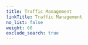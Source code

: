 ```yaml
---
title: Traffic Management
linkTitle: Traffic Management
no_list: false
weight: 60
exclude_search: true
---
```

